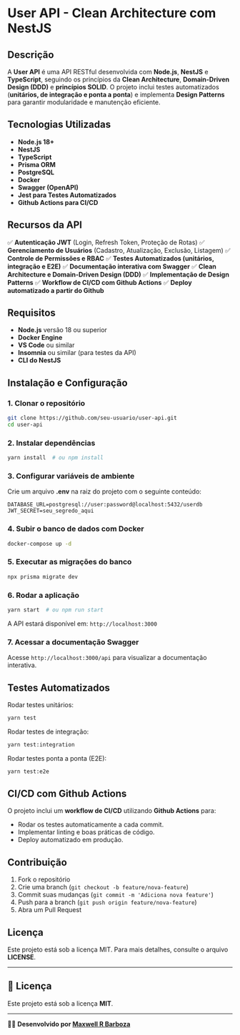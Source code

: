 # **User API - Clean Architecture com NestJS**

## **Descrição**
A **User API** é uma API RESTful desenvolvida com **Node.js**, **NestJS** e **TypeScript**, seguindo os princípios da **Clean Architecture**, **Domain-Driven Design (DDD)** e **princípios SOLID**. O projeto inclui testes automatizados (**unitários, de integração e ponta a ponta**) e implementa **Design Patterns** para garantir modularidade e manutenção eficiente.

## **Tecnologias Utilizadas**
- **Node.js 18+**
- **NestJS**
- **TypeScript**
- **Prisma ORM**
- **PostgreSQL**
- **Docker**
- **Swagger (OpenAPI)**
- **Jest para Testes Automatizados**
- **Github Actions para CI/CD**

## **Recursos da API**
✅ **Autenticação JWT** (Login, Refresh Token, Proteção de Rotas)
✅ **Gerenciamento de Usuários** (Cadastro, Atualização, Exclusão, Listagem)
✅ **Controle de Permissões e RBAC**
✅ **Testes Automatizados (unitários, integração e E2E)**
✅ **Documentação interativa com Swagger**
✅ **Clean Architecture e Domain-Driven Design (DDD)**
✅ **Implementação de Design Patterns**
✅ **Workflow de CI/CD com Github Actions**
✅ **Deploy automatizado a partir do Github**

## **Requisitos**
- **Node.js** versão 18 ou superior
- **Docker Engine**
- **VS Code** ou similar
- **Insomnia** ou similar (para testes da API)
- **CLI do NestJS**

## **Instalação e Configuração**

### **1. Clonar o repositório**
```sh
git clone https://github.com/seu-usuario/user-api.git
cd user-api
```

### **2. Instalar dependências**
```sh
yarn install  # ou npm install
```

### **3. Configurar variáveis de ambiente**
Crie um arquivo **.env** na raiz do projeto com o seguinte conteúdo:
```env
DATABASE_URL=postgresql://user:password@localhost:5432/userdb
JWT_SECRET=seu_segredo_aqui
```

### **4. Subir o banco de dados com Docker**
```sh
docker-compose up -d
```

### **5. Executar as migrações do banco**
```sh
npx prisma migrate dev
```

### **6. Rodar a aplicação**
```sh
yarn start  # ou npm run start
```

A API estará disponível em: `http://localhost:3000`

### **7. Acessar a documentação Swagger**
Acesse `http://localhost:3000/api` para visualizar a documentação interativa.

## **Testes Automatizados**
Rodar testes unitários:
```sh
yarn test
```
Rodar testes de integração:
```sh
yarn test:integration
```
Rodar testes ponta a ponta (E2E):
```sh
yarn test:e2e
```

## **CI/CD com Github Actions**
O projeto inclui um **workflow de CI/CD** utilizando **Github Actions** para:
- Rodar os testes automaticamente a cada commit.
- Implementar linting e boas práticas de código.
- Deploy automatizado em produção.

## **Contribuição**
1. Fork o repositório
2. Crie uma branch (`git checkout -b feature/nova-feature`)
3. Commit suas mudanças (`git commit -m 'Adiciona nova feature'`)
4. Push para a branch (`git push origin feature/nova-feature`)
5. Abra um Pull Request

## **Licença**
Este projeto está sob a licença MIT. Para mais detalhes, consulte o arquivo **LICENSE**.



---

## 📝 **Licença**

Este projeto está sob a licença **MIT**.

---

👨‍💻 **Desenvolvido por [Maxwell R Barboza](https://github.com/maxwelllbarboza)**

